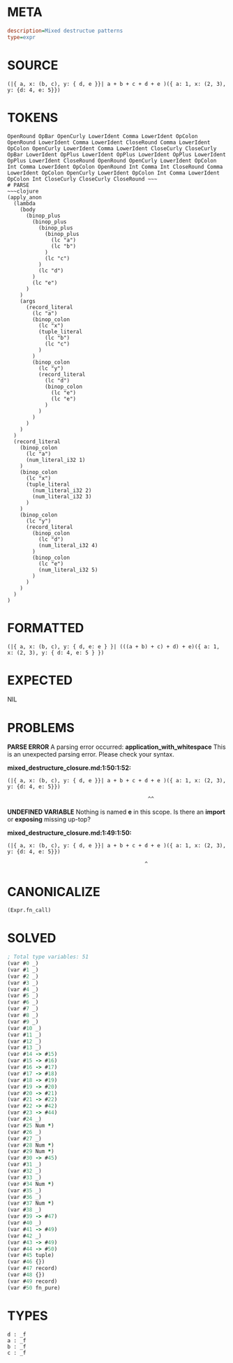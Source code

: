 # META
~~~ini
description=Mixed destructue patterns
type=expr
~~~
# SOURCE
~~~roc
(|{ a, x: (b, c), y: { d, e }}| a + b + c + d + e )({ a: 1, x: (2, 3), y: {d: 4, e: 5}})
~~~
# TOKENS
~~~text
OpenRound OpBar OpenCurly LowerIdent Comma LowerIdent OpColon OpenRound LowerIdent Comma LowerIdent CloseRound Comma LowerIdent OpColon OpenCurly LowerIdent Comma LowerIdent CloseCurly CloseCurly OpBar LowerIdent OpPlus LowerIdent OpPlus LowerIdent OpPlus LowerIdent OpPlus LowerIdent CloseRound OpenRound OpenCurly LowerIdent OpColon Int Comma LowerIdent OpColon OpenRound Int Comma Int CloseRound Comma LowerIdent OpColon OpenCurly LowerIdent OpColon Int Comma LowerIdent OpColon Int CloseCurly CloseCurly CloseRound ~~~
# PARSE
~~~clojure
(apply_anon
  (lambda
    (body
      (binop_plus
        (binop_plus
          (binop_plus
            (binop_plus
              (lc "a")
              (lc "b")
            )
            (lc "c")
          )
          (lc "d")
        )
        (lc "e")
      )
    )
    (args
      (record_literal
        (lc "a")
        (binop_colon
          (lc "x")
          (tuple_literal
            (lc "b")
            (lc "c")
          )
        )
        (binop_colon
          (lc "y")
          (record_literal
            (lc "d")
            (binop_colon
              (lc "e")
              (lc "e")
            )
          )
        )
      )
    )
  )
  (record_literal
    (binop_colon
      (lc "a")
      (num_literal_i32 1)
    )
    (binop_colon
      (lc "x")
      (tuple_literal
        (num_literal_i32 2)
        (num_literal_i32 3)
      )
    )
    (binop_colon
      (lc "y")
      (record_literal
        (binop_colon
          (lc "d")
          (num_literal_i32 4)
        )
        (binop_colon
          (lc "e")
          (num_literal_i32 5)
        )
      )
    )
  )
)
~~~
# FORMATTED
~~~roc
(|{ a, x: (b, c), y: { d, e: e } }| (((a + b) + c) + d) + e)({ a: 1, x: (2, 3), y: { d: 4, e: 5 } })
~~~
# EXPECTED
NIL
# PROBLEMS
**PARSE ERROR**
A parsing error occurred: **application_with_whitespace**
This is an unexpected parsing error. Please check your syntax.

**mixed_destructure_closure.md:1:50:1:52:**
```roc
(|{ a, x: (b, c), y: { d, e }}| a + b + c + d + e )({ a: 1, x: (2, 3), y: {d: 4, e: 5}})
```
                                                 ^^


**UNDEFINED VARIABLE**
Nothing is named **e** in this scope.
Is there an **import** or **exposing** missing up-top?

**mixed_destructure_closure.md:1:49:1:50:**
```roc
(|{ a, x: (b, c), y: { d, e }}| a + b + c + d + e )({ a: 1, x: (2, 3), y: {d: 4, e: 5}})
```
                                                ^


# CANONICALIZE
~~~clojure
(Expr.fn_call)
~~~
# SOLVED
~~~clojure
; Total type variables: 51
(var #0 _)
(var #1 _)
(var #2 _)
(var #3 _)
(var #4 _)
(var #5 _)
(var #6 _)
(var #7 _)
(var #8 _)
(var #9 _)
(var #10 _)
(var #11 _)
(var #12 _)
(var #13 _)
(var #14 -> #15)
(var #15 -> #16)
(var #16 -> #17)
(var #17 -> #18)
(var #18 -> #19)
(var #19 -> #20)
(var #20 -> #21)
(var #21 -> #22)
(var #22 -> #42)
(var #23 -> #44)
(var #24 _)
(var #25 Num *)
(var #26 _)
(var #27 _)
(var #28 Num *)
(var #29 Num *)
(var #30 -> #45)
(var #31 _)
(var #32 _)
(var #33 _)
(var #34 Num *)
(var #35 _)
(var #36 _)
(var #37 Num *)
(var #38 _)
(var #39 -> #47)
(var #40 _)
(var #41 -> #49)
(var #42 _)
(var #43 -> #49)
(var #44 -> #50)
(var #45 tuple)
(var #46 {})
(var #47 record)
(var #48 {})
(var #49 record)
(var #50 fn_pure)
~~~
# TYPES
~~~roc
d : _f
a : _f
b : _f
c : _f
~~~
